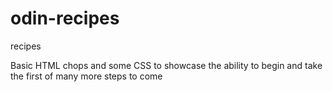 # odin-recipes
recipes

Basic HTML chops and some CSS to showcase the ability to begin and take the first of many more steps to come
